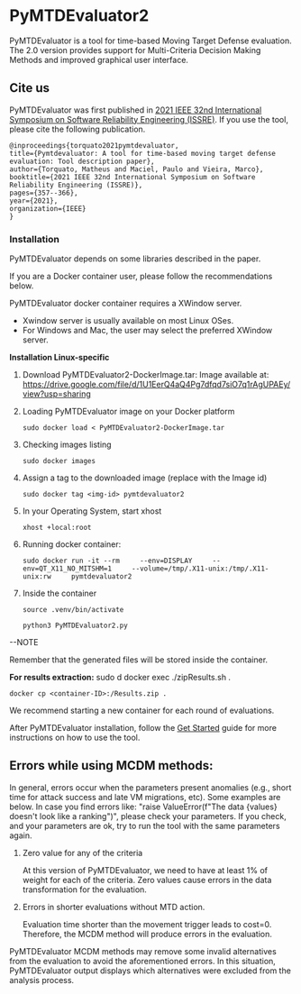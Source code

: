 # PyMTDEvaluator2

PyMTDEvaluator is a tool for time-based Moving Target Defense evaluation. The 2.0 version provides support for Multi-Criteria Decision Making Methods and improved graphical user interface.

## Cite us

PyMTDEvaluator was first published in [2021 IEEE 32nd International Symposium on Software Reliability Engineering (ISSRE)](https://ieeexplore.ieee.org/abstract/document/9700355). If you use the tool, please cite the following publication.

	@inproceedings{torquato2021pymtdevaluator,
  	title={Pymtdevaluator: A tool for time-based moving target defense evaluation: Tool description paper},
  	author={Torquato, Matheus and Maciel, Paulo and Vieira, Marco},
  	booktitle={2021 IEEE 32nd International Symposium on Software Reliability Engineering (ISSRE)},
  	pages={357--366},
  	year={2021},
  	organization={IEEE}
	}



### Installation

PyMTDEvaluator depends on some libraries described in the paper. 

If you are a Docker container user, please follow the recommendations below.

PyMTDEvaluator docker container requires a XWindow server. 
- Xwindow server is usually available on most Linux OSes.
- For Windows and Mac, the user may select the preferred XWindow server. 

**Installation Linux-specific**

1. Download PyMTDEvaluator2-DockerImage.tar: Image available at: https://drive.google.com/file/d/1U1EerQ4aQ4Pg7dfqd7siO7q1rAgUPAEy/view?usp=sharing

2. Loading PyMTDEvaluator image on your Docker platform
   
	```
	sudo docker load < PyMTDEvaluator2-DockerImage.tar
 	```

3. Checking images listing
	```
	sudo docker images
 	```

4. Assign a tag to the downloaded image (replace <img-id> with the Image id)
	```
	sudo docker tag <img-id> pymtdevaluator2
	```
 
5. In your Operating System, start  xhost
	```
	xhost +local:root
	```

6. Running docker container:
	```
	sudo docker run -it --rm     --env=DISPLAY     --env=QT_X11_NO_MITSHM=1     --volume=/tmp/.X11-unix:/tmp/.X11-unix:rw     pymtdevaluator2
	```
 
 7. Inside the container
	```
	source .venv/bin/activate
 	```

 	```
	python3 PyMTDEvaluator2.py
	```

--NOTE

Remember that the generated files will be stored inside the container.


**For results extraction:**
sudo d
	docker exec <container-ID> ./zipResults.sh
.

 	docker cp <container-ID>:/Results.zip .

We recommend starting a new container for each round of evaluations. 

After PyMTDEvaluator installation, follow the [Get Started](https://github.com/matheustor4/PyMTDEvaluator2/blob/main/GET_STARTED.md#pymtdevaluator-20) guide for more instructions on how to use the tool. 

## Errors while using MCDM methods:

In general, errors occur when the parameters present anomalies (e.g., short time for attack success and late VM migrations, etc). Some examples are below. In case you find errors like: "raise ValueError(f"The data {values} doesn't look like a ranking")", please check your parameters. If you check, and your parameters are ok, try to run the tool with the same parameters again. 

1) Zero value for any of the criteria

	At this version of PyMTDEvaluator, we need to have at least 1% of weight for each of the criteria. Zero values cause errors in the data transformation for the evaluation. 

2) Errors in shorter evaluations without MTD action.

	Evaluation time shorter than the movement trigger leads to cost=0. Therefore, the MCDM method will produce errors in the evaluation. 


PyMTDEvaluator MCDM methods may remove some invalid alternatives from the evaluation to avoid the aforementioned errors. In this situation, PyMTDEvaluator output displays which alternatives were excluded from the analysis process. 
